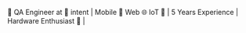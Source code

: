 
🧪 QA Engineer at  🔴 intent | Mobile 📱 Web 🌐 IoT 🤖 | 5 Years Experience | Hardware Enthusiast 🔧 | 

<!--
**stardustqa/stardustqa** is a ✨ _special_ ✨ repository because its `README.md` (this file) appears on your GitHub profile.

Here are some ideas to get you started:

- 🔭 I’m currently working on ...
- 🌱 I’m currently learning ...
- 👯 I’m looking to collaborate on ...
- 🤔 I’m looking for help with ...
- 💬 Ask me about ...
- 📫 How to reach me: ...
- 😄 Pronouns: ...
- ⚡ Fun fact: ...
-->
